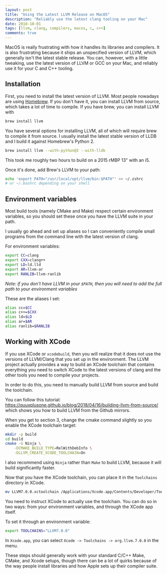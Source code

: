 ```yaml
---
layout: post
title: "Using the Latest LLVM Release on MacOS"
description: "Reliably use the latest clang tooling on your Mac"
date: 2018-10-01
tags: [llvm, clang, compilers, macos, c, c++]
comments: true
---
```


MacOS is really frustrating with how it handles its libraries and compilers.
It is also frustrating because it ships an unspecified version of LLVM,
which generally isn't the latest stable release. You can, however, with a
little tweaking, use the latest version of LLVM or GCC on your Mac, and
reliably use it for your C and C++ tooling.

## Installation

First, you need to install the latest version of LLVM. Most people nowadays
are using [Homebrew](brew.sh). If you don't have it, you can install LLVM from source,
which takes a lot of time to compile. If you have brew, you can install LLVM
with

```sh
brew install llvm
```

You have several options for installing LLVM, all of which will require brew
to compile it from source. I usually install the latest stable version of
LLDB and I build it against Homebrew's Python 2.

```sh
brew install llvm --with-python@2 --with-lldb
```

This took me roughly two hours to build on a 2015 rMBP 13" with an i5.

Once it's done, add Brew's LLVM to your path:

```sh
echo 'export PATH="/usr/local/opt/llvm/bin:$PATH"' >> ~/.zshrc
# or ~/.bashrc depending on your shell
```

## Environment variables

Most build tools (namely CMake and Make) respect certain environment
variables, so you should set these once you have the LLVM suite in
your path.

I usually go ahead and set up aliases so I can conveniently compile small
programs from the command line with the latest version of clang.

For environment variables:

```sh
export CC=clang
export CXX=clang++
export LD=ld.lld
export AR=llvm-ar
export RANLIB=llvm-ranlib
```

_Note: if you don't have LLVM in your `$PATH`, then you will need to add the
full path to your environment variables_

These are the aliases I set:

```sh
alias cc=$CC
alias c++=$CXX
alias ld=$LD
alias ar=$AR
alias ranlib=$RANLIB
```

## Working with XCode

If you use XCode or `xcodebuild`, then you will realize that it does not use
the versions of LLVM/Clang that you set up in the environment. The LLVM
project actually provides a way to build an XCode toolchain that contains
everything you need to switch XCode to the latest versions of clang and the
other tools you need to compile your projects.

In order to do this, you need to manually build LLVM from source and build
the toolchain.

You can follow this tutorial: https://quuxplusone.github.io/blog/2018/04/16/building-llvm-from-source/
which shows you how to build LLVM from the Github mirrors.

When you get to section 3, change the cmake command slightly so you enable the
XCode toolchain target:

```sh
mkdir -p build
cd build
cmake -G Ninja \
	-DCMAKE_BUILD_TYPE=RelWithDebInfo \
	-DLLVM_CREATE_XCODE_TOOLCHAIN=On
```

I also recommend using `Ninja` rather than `Make` to build LLVM, because it
will build significantly faster.

Now that you have the XCode toolchain, you can place it in the `Toolchains`
directory in XCode.

```sh
mv LLVM7.0.0.xctoolchain /Applications/Xcode.app/Contents/Developer/Toolchains
```

You need to instruct XCode to actually use the toolchain. You can do so in two
ways: from your environment variables, and through the XCode app itself.

To set it through an environment variable:

```sh
export TOOLCHAINS="LLVM7.0.0"
```

In `Xcode.app`, you can select `Xcode -> Toolchains -> org.llvm.7.0.0` in the
menu.

These steps should generally work with your standard C/C++ Make, CMake, and
Xcode setups, though there can be a lot of quirks because of the way people
install libraries and how Apple sets up their compiler suite.
